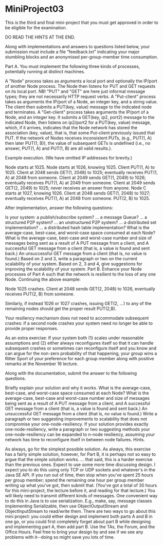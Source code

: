 # MiniProject03
This is the third and final mini-project that you must get approved in order to be eligible for the examination.

DO READ THE HINTS AT THE END.

Along with implementations and answers to questions listed below, your submission must include a file "feedback.txt" indicating your major stumbling blocks and an anonymised per-group-member time consumption.

Part A. You must implement the following three kinds of processes, potentially running at distinct machines.

A "Node" process takes as arguments a local port and optionally the IP/port of another Node process. The Node then listens for PUT and GET requests on its local port. NB! "PUT" and "GET" are here just informal message types; they are not necessarily HTTP request verbs.
A "Put-client" process takes as arguments the IP/port of a Node, an integer key, and a string value. The client then submits a PUT(key, value) message to the indicated node and terminates.
A "Get-client" process takes arguments the IP/port of a Node, and an integer key. It submits a GET(key, ip2, port2) message to the indicated Node, then listens on ip2/port2 for a PUT(key, value) message, which, if it arrives, indicates that the Node network has stored the association (key, value), that is, that some Put-client previously issued that PUT.
If the network of Nodes receives inconsistent PUTs, (e.g., PUT(1, A) then later PUT(1, B)), the value of subsequent GETs is undefined (i.e., no answer, PUT(1, A) and PUT(1, B) are all valid results.).

Example execution. (We have omitted IP addresses for brevity.)

Node starts at 1025.
Node starts at 1026, knowing 1025.
Client PUT(1, A) to 1025.
Client at 2048 sends GET(1, 2048) to 1025; eventually receives PUT(1, A) at 2048 from someone.
Client at 2049 sends GET(1, 2049) to 1026; eventually receives PUT(1, A) at 2049 from someone.
Client at 2049 sends GET(2, 2049) to 1025; never receives an answer from anyone.
Node C starts at 1027, knowing 1026.
Client at 2048 sends GET(1, 2048) to 1027; eventually receives PUT(1, A) at 2048 from someone.
PUT(2, B) to 1025.

After implementation, answer the following questions:

Is your system:
a publish/subscribe system?
... a message Queue?
... a structured P2P system?
... an unstructured P2P system?
... a distributed set implementation?
... a distributed hash table implementation?
What is the average-case, best-case, and worst-case space consumed at each Node?
What is the average-case, best-case and worst-case number and size of messages being sent as a result of
A PUT message from a client, and
A successful GET message from a client (that is, a value is found and sent back.)
An unsuccessful GET message from a client (that is, no value is found.)
Based on 2 and 3, write a paragraph or two on the current scalability of your system.
Based on 2, 3 and 4, give suggestions for improving the scalability of your system.
Part B. Enhance your Node processes of Part A such that the network is resilient to the loss of any one Node. Continuing the above example:

Node 1025 crashes.
Client at 2048 sends GET(2, 2048) to 1026, eventually receives PUT(2, B) from someone.

Similarly, if instead 1026 or 1027 crashes, issuing GET(2, ...) to any of the remaining nodes should get the proper result PUT(2,B).

Your resiliency mechanism does not need to accommodate subsequent crashes: if a second node crashes your system need no longer be able to provide proper responses.

As an extra exercise: If your system both (1) scales under reasonable assumptions and (2) either always reconfigures itself so that it can handle subsequent crashes or sometimes can reconfigure itself and you know and can argue for the non-zero probability of that happening, your group wins a Ritter Sport of your preference for each group member along with positive remarks at the November 16 lecture.

Along with the documentation, submit the answer to the following questions.

Briefly explain your solution and why it works.
What is the average-case, best-case, and worst-case space consumed at each Node?
What is the average-case, best-case and worst-case number and size of messages being sent as a result of
A PUT message from a client, and
A successful GET message from a client (that is, a value is found and sent back.)
An unsuccessful GET message from a client (that is, no value is found.)
Write a paragraph or two suggesting improvements to scalability that does not compromise your one-node-resiliency.
If your solution provides exactly one-node-resiliency, write a paragraph or two suggesting methods your one-node-resiliency can be expanded to n-node resiliency, assuming your network has time to reconfigure itself in between node failures.
Hints.

As always, go for the simplest possible solution. As always, this exercise has a fairly simple solution, however, for Part B, it is perhaps not so easy to argue that the simple solution works.
...  that said, this is a harder exercise than the previous ones. Expect to use some more time discussing design.
I expect you to do this using only TCP or UDP sockets and whatever's in the Java SE API.
If you run out of time, then stop when you've spent 25 hours per group member; spend the remaining one hour per group member writing up what you've got, then submit that. (You've got a total of 30 hours for this mini-project, the lecture before it, and reading for that lecture.)
You will likely need to transmit different kinds of messages. One convenient way to do this in Java is to use serialization. E.g., make, say, message classes implementing Serializable, then use ObjectOutputStream and ObjectInputStream to read/write them.
There are two ways to go about this mini project: you could either design and implement both parts A and B in one go, or you could first completely forget about part B while designing and implementing part A, then add part B.
Use the TAs, the Forum, and the Office Hours. Feel free to bring your design by and see if we see any problems with it--doing so might save you lots of time.